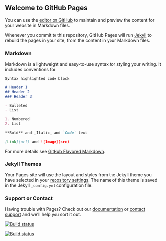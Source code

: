 ## Welcome to GitHub Pages

You can use the [editor on GitHub](https://github.com/paga-git/Test/edit/master/README.md) to maintain and preview the content for your website in Markdown files.

Whenever you commit to this repository, GitHub Pages will run [Jekyll](https://jekyllrb.com/) to rebuild the pages in your site, from the content in your Markdown files.

### Markdown

Markdown is a lightweight and easy-to-use syntax for styling your writing. It includes conventions for

```markdown
Syntax highlighted code block

# Header 1
## Header 2
### Header 3

- Bulleted
- List

1. Numbered
2. List

**Bold** and _Italic_ and `Code` text

[Link](url) and ![Image](src)
```

For more details see [GitHub Flavored Markdown](https://guides.github.com/features/mastering-markdown/).

### Jekyll Themes

Your Pages site will use the layout and styles from the Jekyll theme you have selected in your [repository settings](https://github.com/paga-git/Test/settings). The name of this theme is saved in the Jekyll `_config.yml` configuration file.

### Support or Contact

Having trouble with Pages? Check out our [documentation](https://help.github.com/categories/github-pages-basics/) or [contact support](https://github.com/contact) and we’ll help you sort it out.

[![Build status](https://ci.appveyor.com/api/projects/status/aan7aal9h4nvugai?svg=true)](https://ci.appveyor.com/project/paga-git/test)

[![Build status](https://ci.appveyor.com/api/projects/status/aan7aal9h4nvugai/branch/master?svg=true)](https://ci.appveyor.com/project/paga-git/test/branch/master)

